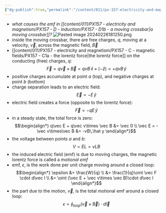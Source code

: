 ```yaml
---
{"dg-publish":true,"permalink":"/content/011/px-157-electricity-and-magnetism/px-157-d-induction/px-157-d1d-motional-emf/","noteIcon":"1","created":"2025-08-27T13:14:00.343+01:00","updated":"2024-11-26T20:10:34.000+00:00"}
---
```


- *what causes the emf in [[content/011/PX157 - electricity and magnetism/PX157 - D - induction/PX157 - D1b - a moving crossbar\|a moving crossbar]]?*
![Pasted image 20240226181250.png](/img/user/pics/Pasted%20image%2020240226181250.png)
- inside the moving crossbar, there are free charges, $q$, moving at a velocity, $\vec v$, across the magnetic field, $\vec B$
- [[content/011/PX157 - electricity and magnetism/PX157 - C - magnetic fields/PX157 - C1a - the lorentz force\|the lorentz force]] on the conducting (free) charges, $q:$
$$
\vec F = q\vec v\times \vec B = qvB \,\hat x\times (-\hat z) = + qvB\,\hat y
$$
- positive charges accumulate at point $a$ (top), and negative charges at point $b$ (bottom)
- charge separation leads to an electric field:
$$
\vec E = -E\,\hat y
$$
- electric field creates a force (opposite to the lorentz force):
$$
\vec F = - qE\,\hat y
$$
- in a steady state, the total force is zero:
$$\begin{align*}
	q\vec E + q\vec v\times \vec B &= \vec 0 \\
	\vec E = -\vec v\times\vec B &= -vB\,\hat y
\end{align*}$$
- the voltage between points $a$ and $b:$
$$
V= EL = vLB
$$
- the induced electric field (emf) is due to moving charges, the magnetic lorentz force is called a *motional emf*
- emf, $\epsilon$, is the work done per unit charge moving around a closed loop:
$$\begin{align*}
	\epsilon &= \frac{W}{q} \\
	&= \frac{1}{q}\oint \vec F \cdot d\vec l \\
	&= \oint (\vec E + \vec v\times \vec B)\cdot d\vec l
\end{align*}$$
- the part due to the motion, $\vec v$, is the total motional emf around a closed loop:
$$
\epsilon = \oint_{loop} (\vec v \times \vec B) \cdot d\vec l
$$
